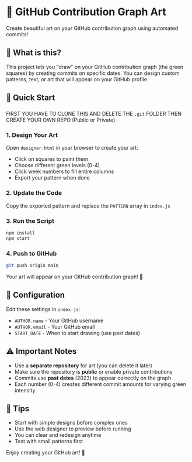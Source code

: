 # 🎨 GitHub Contribution Graph Art

Create beautiful art on your GitHub contribution graph using automated commits!

## 🌟 What is this?

This project lets you "draw" on your GitHub contribution graph (the green squares) by creating commits on specific dates. You can design custom patterns, text, or art that will appear on your GitHub profile.

## 🚀 Quick Start
###
FIRST YOU HAVE TO CLONE THIS AND DELETE THE `.git` FOLDER THEN CREATE YOUR OWN REPO (Public or Private)
### 1. Design Your Art
Open `designer.html` in your browser to create your art:
- Click on squares to paint them
- Choose different green levels (0-4)
- Click week numbers to fill entire columns
- Export your pattern when done

### 2. Update the Code
Copy the exported pattern and replace the `PATTERN` array in `index.js`

### 3. Run the Script
```bash
npm install
npm start
```

### 4. Push to GitHub
```bash
git push origin main
```

Your art will appear on your GitHub contribution graph! 🎉

## 📝 Configuration

Edit these settings in `index.js`:
- `AUTHOR.name` - Your GitHub username
- `AUTHOR.email` - Your GitHub email
- `START_DATE` - When to start drawing (use past dates)

## ⚠️ Important Notes

- Use a **separate repository** for art (you can delete it later)
- Make sure the repository is **public** or enable private contributions
- Commits use **past dates** (2023) to appear correctly on the graph
- Each number (0-4) creates different commit amounts for varying green intensity

## 🎯 Tips

- Start with simple designs before complex ones
- Use the web designer to preview before running
- You can clear and redesign anytime
- Test with small patterns first

Enjoy creating your GitHub art! 🚀
